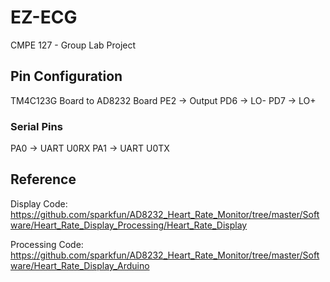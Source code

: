 # EZ-ECG
CMPE 127 - Group Lab Project

## Pin Configuration
TM4C123G Board to AD8232 Board
PE2 -> Output
PD6 -> LO-
PD7 -> LO+

### Serial Pins
PA0 -> UART U0RX
PA1 -> UART U0TX

## Reference
Display Code: https://github.com/sparkfun/AD8232_Heart_Rate_Monitor/tree/master/Software/Heart_Rate_Display_Processing/Heart_Rate_Display

Processing Code: https://github.com/sparkfun/AD8232_Heart_Rate_Monitor/tree/master/Software/Heart_Rate_Display_Arduino
